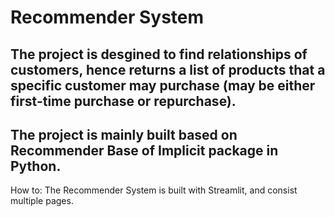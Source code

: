 # Recommender System
## The project is desgined to find relationships of customers, hence returns a list of products that a specific customer may purchase (may be either first-time purchase or repurchase). 
## The project is mainly built based on Recommender Base of Implicit package in Python. 

How to: The Recommender System is built with Streamlit, and consist multiple pages. 
